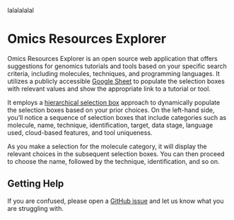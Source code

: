 lalalalalal
<!-- README.md is generated from README.Rmd. Please edit that file -->

# Omics Resources Explorer

Omics Resources Explorer is an open source web application that offers
suggestions for genomics tutorials and tools based on your specific
search criteria, including molecules, techniques, and programming
languages. It utilizes a publicly accessible [Google
Sheet](https://docs.google.com/spreadsheets/d/1_4VN5MQVPO6KK14mH0P8zBz25s7a-he67qS6Fst6ZTo/edit?usp=sharing)
to populate the selection boxes with relevant values and show the
appropriate link to a tutorial or tool.

It employs a [hierarchical selection
box](https://mastering-shiny.org/action-dynamic.html?q=hier#hierarchical-select)
approach to dynamically populate the selection boxes based on your prior
choices. On the left-hand side, you’ll notice a sequence of selection
boxes that include categories such as molecule, name, technique,
identification, target, data stage, language used, cloud-based features,
and tool uniqueness.

As you make a selection for the molecule category, it will display the
relevant choices in the subsequent selection boxes. You can then proceed
to choose the name, followed by the technique, identification, and so
on.

## Getting Help

If you are confused, please open a [GitHub
issue](https://github.com/FredHutch/omicsResources-Explorer/issues/new)
and let us know what you are struggling with.
